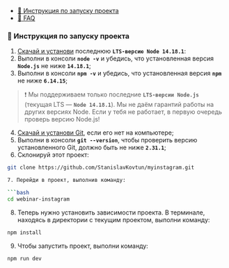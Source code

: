 -   [🚀 Инструкция по запуску проекта](#-инструкция-по-запуску-проекта)
-   [🤔 FAQ](#-faq) <br>

### 🚀 Инструкция по запуску проекта

1. [Скачай и установи](https://nodejs.org/en/) последнюю **`LTS-версию Node 14.18.1`**:
2. Выполни в консоли **`node -v`** и убедись, что установленная версия **`Node.js`** не ниже **`14.18.1`**;
3. Выполни в консоли **`npm -v`** и убедись, что установленная версия **`npm`** не ниже **`6.14.15`**;

> ❗️ Мы поддерживаем только последние **`LTS-версии Node.js`** (текущая LTS — **`Node 14.18.1`**). Мы не даём гарантий работы на других версиях Node. Если у тебя не работает, в первую очередь проверь версию Node.js!

4. [Скачай и установи Git](https://git-scm.com/downloads), если его нет на компьютере;
5. Выполни в консоли **`git --version`**, чтобы проверить версию установленного Git, должно быть не ниже **`2.31.1`**;
6. Склонируй этот проект:

```bash
git clone https://github.com/StanislavKovtun/myinstagram.git

7. Перейди в проект, выполнив команду:

```bash
cd webinar-instagram
```

8. Теперь нужно установить зависимости проекта. В терминале, находясь в директории с текущим проектом, выполни команду:

```bash
npm install
```

9. Чтобы запустить проект, выполни команду:

```bash
npm run dev
```
<br>
